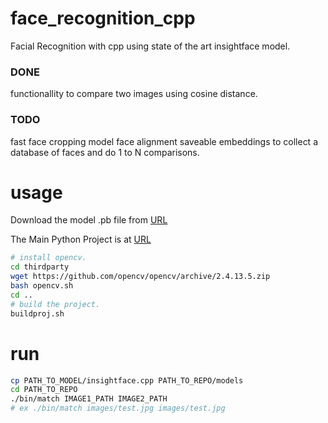 # face_recognition_cpp
Facial Recognition with cpp using state of the art insightface model.

### DONE
functionallity to compare two images using cosine distance.

### TODO
fast face cropping model
face alignment
saveable embeddings to collect a database of faces and do 1 to N comparisons.


# usage
Download the model .pb file from [URL](https://drive.google.com/open?id=1Iw2Ckz_BnHZUi78USlaFreZXylJj7hnP)

The Main Python Project is at [URL](https://github.com/AIInAi/tf-insightface)

```bash
# install opencv.
cd thirdparty
wget https://github.com/opencv/opencv/archive/2.4.13.5.zip
bash opencv.sh
cd ..
# build the project.
buildproj.sh
```


# run
```bash
cp PATH_TO_MODEL/insightface.cpp PATH_TO_REPO/models
cd PATH_TO_REPO
./bin/match IMAGE1_PATH IMAGE2_PATH 
# ex ./bin/match images/test.jpg images/test.jpg
```
